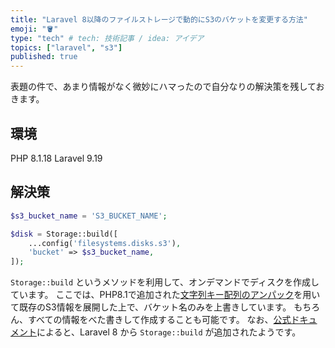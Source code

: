 ```yaml
---
title: "Laravel 8以降のファイルストレージで動的にS3のバケットを変更する方法"
emoji: "🪣"
type: "tech" # tech: 技術記事 / idea: アイデア
topics: ["laravel", "s3"]
published: true
---
```


表題の件で、あまり情報がなく微妙にハマったので自分なりの解決策を残しておきます。

## 環境
PHP 8.1.18
Laravel 9.19

## 解決策

```php
$s3_bucket_name = 'S3_BUCKET_NAME';

$disk = Storage::build([
    ...config('filesystems.disks.s3'),
    'bucket' => $s3_bucket_name,
]);
```

`Storage::build` というメソッドを利用して、オンデマンドでディスクを作成しています。
ここでは、PHP8.1で追加された[文字列キー配列のアンパック](https://www.php.net/releases/8.1/ja.php#array_unpacking_support_for_string_keyed_arrays)を用いて既存のS3情報を展開した上で、バケット名のみを上書きしています。
もちろん、すべての情報をべた書きして作成することも可能です。
なお、[公式ドキュメント](https://laravel.com/docs/8.x/filesystem#on-demand-disks)によると、Laravel 8 から `Storage::build` が追加されたようです。
